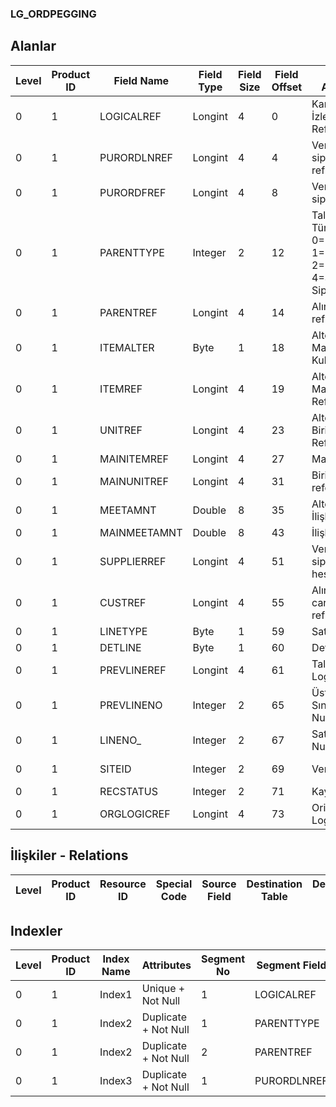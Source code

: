 ### LG_ORDPEGGING

## Alanlar

**Level**|**Product ID**|**Field Name**|**Field Type**|**Field Size**|**Field Offset**|**Türkçe Açıklama**|**Expression**
-----|-----|-----|-----|-----|-----|-----|-----
0|1|LOGICALREF|Longint|4|0|Karşı Sipariş İzleme Log. Ref.|Counter Order Tracking Logical Reference
0|1|PURORDLNREF|Longint|4|4|Verilen sipariş satır ref.|Purchase Order Line Reference
0|1|PURORDFREF|Longint|4|8|Verilen sipariş fiş ref.|Purchase Order Slip Reference
0|1|PARENTTYPE|Integer|2|12|Talep/Kaynak Türü; 0=Manüel 1=MPS 2=MRP 4=Satış Siparişleri|Demand/Resource Type ;0= Manual;1= MPS;2= MRP;4= Sales Order
0|1|PARENTREF|Longint|4|14|Alınan sipariş ref.|Sales Order Reference
0|1|ITEMALTER|Byte|1|18|Alternatif Malzeme Kullanımı|Alternative Material Usage
0|1|ITEMREF|Longint|4|19|Alternatif Malzeme Referansı|Alternative Material Reference
0|1|UNITREF|Longint|4|23|Alternatif Birim Referansı|Alternative Unit Reference
0|1|MAINITEMREF|Longint|4|27|Malzeme Ref.|Material Reference
0|1|MAINUNITREF|Longint|4|31|Birim referansı|Unit Reference
0|1|MEETAMNT|Double|8|35|Alternatif İlişkili Miktar|Alternative Related Quantity
0|1|MAINMEETAMNT|Double|8|43|İlişkili Miktar|Related Quantity
0|1|SUPPLIERREF|Longint|4|51|Verilen sipariş cari hesap ref.|Purchase Order AR/AP Reference
0|1|CUSTREF|Longint|4|55|Alınan sipariş cari hesap ref.|Sales Order AR/AP Reference
0|1|LINETYPE|Byte|1|59|Satır Tipi|Line Type
0|1|DETLINE|Byte|1|60|Detay Satırı|Detail Line
0|1|PREVLINEREF|Longint|4|61|Talep Tespiti Log. Ref.|DEMANDPEGGING LOGICALREF
0|1|PREVLINENO|Integer|2|65|Üst Malzeme Sınıfı Satır Numarası|Parent Material Class Line Number
0|1|LINENO_|Integer|2|67|Satır Numarası|Line Number
0|1|SITEID|Integer|2|69|Veri Merkezi|Data Processing Site
0|1|RECSTATUS|Integer|2|71|Kayıt Durumu|Record Status
0|1|ORGLOGICREF|Longint|4|73|Orijinal Kayıt Log. Ref.|Original Record Logical Reference

## İlişkiler - Relations

**Level**|**Product ID**|**Resource ID**|**Special Code**|**Source Field**|**Destination Table**|**Destination Field**|**Relation Type**|**Extra Condition**
-----|-----|-----|-----|-----|-----|-----|-----|-----

## Indexler

**Level**|**Product ID**|**Index Name**|**Attributes**|**Segment No**|**Segment Field**|**Sense**
-----|-----|-----|-----|-----|-----|-----
0|1|Index1|Unique + Not Null|1|LOGICALREF|Ascending
0|1|Index2|Duplicate + Not Null|1|PARENTTYPE|Ascending
0|1|Index2|Duplicate + Not Null|2|PARENTREF|Ascending
0|1|Index3|Duplicate + Not Null|1|PURORDLNREF|Ascending

